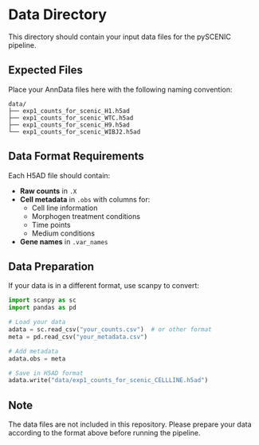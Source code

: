 # Data Directory

This directory should contain your input data files for the pySCENIC pipeline.

## Expected Files

Place your AnnData files here with the following naming convention:

```
data/
├── exp1_counts_for_scenic_H1.h5ad
├── exp1_counts_for_scenic_WTC.h5ad  
├── exp1_counts_for_scenic_H9.h5ad
└── exp1_counts_for_scenic_WIBJ2.h5ad
```

## Data Format Requirements

Each H5AD file should contain:
- **Raw counts** in `.X` 
- **Cell metadata** in `.obs` with columns for:
  - Cell line information
  - Morphogen treatment conditions  
  - Time points
  - Medium conditions
- **Gene names** in `.var_names`

## Data Preparation

If your data is in a different format, use scanpy to convert:

```python
import scanpy as sc
import pandas as pd

# Load your data
adata = sc.read_csv("your_counts.csv")  # or other format
meta = pd.read_csv("your_metadata.csv")

# Add metadata
adata.obs = meta

# Save in H5AD format
adata.write("data/exp1_counts_for_scenic_CELLLINE.h5ad")
```

## Note

The data files are not included in this repository. Please prepare your data according to the format above before running the pipeline.
